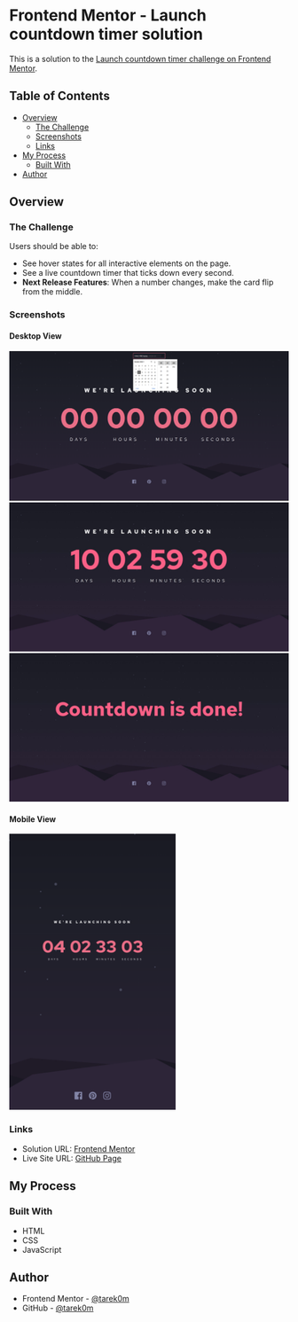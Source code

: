 # Frontend Mentor - Launch countdown timer solution

This is a solution to the [Launch countdown timer challenge on Frontend Mentor](https://www.frontendmentor.io/challenges/launch-countdown-timer-N0XkGfyz-).

## Table of Contents

- [Overview](#overview)
  - [The Challenge](#the-challenge)
  - [Screenshots](#screenshots)
  - [Links](#links)
- [My Process](#my-process)
  - [Built With](#built-with)
- [Author](#author)

## Overview

### The Challenge

Users should be able to:

- See hover states for all interactive elements on the page.
- See a live countdown timer that ticks down every second.
- **Next Release Features**: When a number changes, make the card flip from the middle.

### Screenshots

#### Desktop View

![Choose Launching Time](./screenshots/Choose%20Launching%20Time.png)
![Countdown Start](./screenshots/Countdown%20Start.png)
![Countdown End](./screenshots/Countdown%20End.png)

#### Mobile View

<img src="./screenshots/Mobile.png" alt="Mobile" width="300">

### Links

- Solution URL: [Frontend Mentor](https://www.frontendmentor.io/solutions/launch-countdown-timer-vjRWWjGV8w)
- Live Site URL: [GitHub Page](https://tarek0m.github.io/launch-countdown-timer/)

## My Process

### Built With

- HTML
- CSS
- JavaScript

## Author

- Frontend Mentor - [@tarek0m](https://www.frontendmentor.io/profile/tarek0m)
- GitHub - [@tarek0m](https://github.com/tarek0m)
